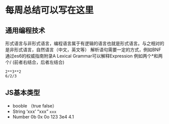 # 每周总结可以写在这里

## 通用编程技术

形式语言与非形式语言，编程语言属于有逻辑的语言也就是形式语言。与之相对的是非形式语言，自然语言（中文，英文等）
解析语句需要一定的方式，例如BNF
通过es6的权威指南附录A Lexical Grammar可以解释Expression
例如两个*和两个/ (前者右结合，后者左结合)

```
2**3**2
6/2/3
```

## JS基本类型

* booble （true false）
* String ‘xxx’ “xxx” `xxx` 
* Number 0b 0x 0o 123 3e4 4.1